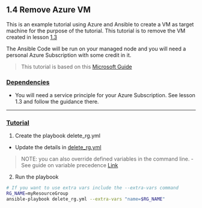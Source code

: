 ## 1.4 Remove Azure VM

This is an example tutorial using Azure and Ansible to create a VM as target machine for the purpose of the tutorial. This tutorial is to remove the VM created in lesson [1.3](../1.3_Build_Azure_VM/README.md)

The Ansible Code will be run on your managed node and you will need a personal Azure Subscription with some credit in it. 

> This tutorial is based on this [Microsoft Guide](https://learn.microsoft.com/en-us/azure/developer/ansible/vm-configure?tabs=ansible)

### <u>Dependencies</u>
- You will need a service principle for your Azure Subscription. See lesson 1.3 and follow the guidance there.

***

### <u>Tutorial</u>

1. Create the playbook delete_rg.yml
- Update the details in [delete_rg.yml](./delete_rg.yml)

> NOTE: you can also override defined variables in the command line. 
    - See guide on variable precedence [Link](https://docs.ansible.com/ansible/latest/playbook_guide/playbooks_variables.html#understanding-variable-precedence)

2. Run the playbook

```bash
# If you want to use extra vars include the --extra-vars command
RG_NAME=myResourceGroup
ansible-playbook delete_rg.yml --extra-vars "name=$RG_NAME"
```